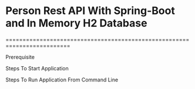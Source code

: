 Person Rest API With Spring-Boot and In Memory H2 Database
==========================================================
=========================================================================

Prerequisite

Steps To Start Application

Steps To Run Application From Command Line

